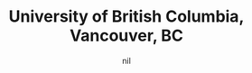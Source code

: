 ---
title: "University of British Columbia, Vancouver, BC"
project_id: 
date: nil
conference_id: ""
presenters:
   - peter_bandettini
summary: "University of British Columbia, Vancouver, BC"
file: /assets/presentations/
filename: 
layout: presentation
---